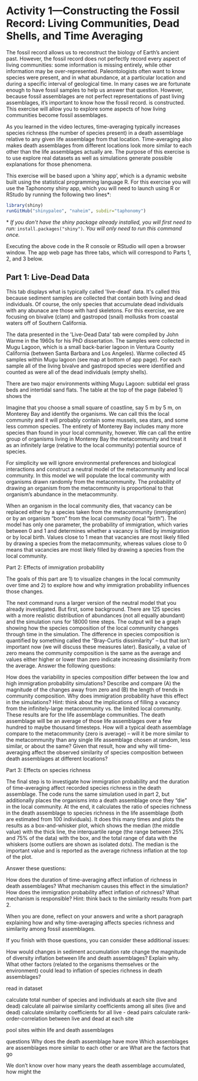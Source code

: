 # Activity 1—Constructing the Fossil Record: Living Communities, Dead Shells, and Time Averaging

The fossil record allows us to reconstruct the biology of Earth’s ancient past. However, the fossil record does not perfectly record every aspect of living communities: some information is missing entirely, while other information may be over-represented. Paleontologists often want to know species were present, and in what abundance, at a particular location and during a specific interval of geological time. In many cases we are fortunate enough to have fossil samples to help us answer that question. However, because fossil assemblages are not perfect representations of past living assemblages, it’s important to know how the fossil record. is constructed. This exercise will allow you to explore some aspects of how living communities become fossil assemblages.

As you learned in the video lectures, time-averaging typically increases species richness (the number of species present) in a death assemblage relative to any given life assemblage from that location. Time-averaging also makes death assemblages from different locations look more similar to each other than the life assemblages actually are. The purpose of this exercise is to use explore real datasets as well as simulations generate possible explanations for those phenomena.

This exercise will be based upon a ‘shiny app’, which is a dynamic website built using the statistical programming language R. For this exercise you will use the Taphonomy shiny app, which you will need to launch using R or RStudo by running the following two lines*:

```` r
library(shiny)
runGitHub("shinypaleo", "naheim", subdir="taphonomy")

````

\* *If you don't have the shiny package already installed, you will first need to run:* ``install.packages("shiny")``*. You will only need to run this command once.*

Executing the above code in the R console or RStudio will open a browser window. The app web page has three tabs, which will correspond to Parts 1, 2, and 3 below.


## Part 1: Live-Dead Data

This tab displays what is typically called 'live-dead' data. It's called this because sediment samples are collected that contain both living and dead individuals. Of course, the only species that accumulate dead individuals with any abunace are those with hard skeletons. For this exercise, we are focusing on bivalve (clam) and gastropod (snail) mollusks from coastal waters off of Southern California.

The data presented in the 'Live-Dead Data' tab were compiled by John Warme in the 1960s for his PhD dissertation. The samples were collected in Mugu Lagoon, which is a small back-barier lagoon in Ventura County California (between Santa Barbara and Los Angeles). Warme collected 45 samples within Mugu lagoon (see map at bottom of app page). For each sample all of the living bivalve and gastropod species were identified and counted as were all of the dead individuals (empty shells).

There are two major environments withing Mugu Lagoon: subtidal eel grass beds and intertidal sand flats. The table at the top of the page (labeled 1) shows the 


Imagine that you choose a small square of coastline, say 5 m by 5 m, on Monterey Bay and identify the organisms. We can call this the local community and it will probably contain some mussels, sea stars, and some less common species. The entirety of Monterey Bay includes many more species than found in your local community, however. We can call the entire group of organisms living in Monterey Bay the metacommunity and treat it as an infinitely large (relative to the local community) potential source of species.

For simplicity we will ignore environmental preferences and biological interactions and construct a neutral model of the metacommunity and local community. In this model we will populate the local community with organisms drawn randomly from the metacommunity. The probability of drawing an organism from the metacommunity is proportional to that organism’s abundance in the metacommunity.

When an organism in the local community dies, that vacancy can be replaced either by a species taken from the metacommunity (immigration) or by an organism “born” from the local community (local “birth”). The model has only one parameter, the probability of immigration, which varies between 0 and 1 and determines whether a vacancy is filled by immigration or by local birth. Values close to 1 mean that vacancies are most likely filled by drawing a species from the metacommunity, whereas values close to 0 means that vacancies are most likely filled by drawing a species from the local community.

Part 2: Effects of immigration probability

The goals of this part are 1) to visualize changes in the local community over time and 2) to explore how and why immigration probability influences those changes.

The next command runs a larger version of the neutral model that you already investigated. But first, some background. There are 125 species with a more realistic distribution of abundances (not all equally abundant) and the simulation runs for 18000 time steps. The output will be a graph showing how the species composition of the local community changes through time in the simulation. The difference in species composition is quantified by something called the “Bray-Curtis dissimilarity” – but that isn’t important now (we will discuss these measures later). Basically, a value of zero means the community composition is the same as the average and values either higher or lower than zero indicate increasing dissimilarity from the average.
Answer the following questions:

How does the variability in species composition differ between the low and high immigration probability simulations? Describe and compare (A) the magnitude of the changes away from zero and (B) the length of trends in community composition.
Why does immigration probability have this effect in the simulations? Hint: think about the implications of filling a vacancy from the infinitely-large metacommunity vs. the limited local community.
These results are for the life assemblage communities. The death assemblage will be an average of those life assemblages over a few hundred to maybe thousand timesteps. How will a typical death assemblage compare to the metacommunity (zero is average) – will it be more similar to the metacommunity than any single life assemblage chosen at random, less similar, or about the same?
Given that result, how and why will time-averaging affect the observed similarity of species composition between death assemblages at different locations?

Part 3: Effects on species richness

The final step is to investigate how immigration probability and the duration of time-averaging affect recorded species richness in the death assemblage. The code runs the same simulation used in part 2, but additionally places the organisms into a death assemblage once they “die” in the local community. At the end, it calculates the ratio of species richness in the death assemblage to species richness in the life assemblage (both are estimated from 100 individuals). It does this many times and plots the results as a box-and-whisker plot, which shows the median (the middle value) with the thick line, the interquartile range (the range between 25% and 75% of the data) with the box, and the total range of data with the whiskers (some outliers are shown as isolated dots). The median is the important value and is reported as the average richness inflation at the top of the plot.

Answer these questions:

How does the duration of time-averaging affect inflation of richness in death assemblages? What mechanism causes this effect in the simulation?
How does the immigration probability affect inflation of richness? What mechanism is responsible? Hint: think back to the similarity results from part 2.


When you are done, reflect on your answers and write a short paragraph explaining how and why time-averaging affects species richness and similarity among fossil assemblages.


If you finish with those questions, you can consider these additional issues:

How would changes in sediment accumulation rate change the magnitude of diversity inflation between life and death assemblages? Explain why.
What other factors (related to the organisms themselves or the environment) could lead to inflation of species richness in death assemblages?

read in dataset

calculate total number of species and individuals at each site (live and dead)
calculate all pairwise similarity coefficients among all sites (live and dead)
calculate similarity coefficients for all live - dead pairs
calculate rank-order-correlation between live and dead at each site

pool sites within life and death assemblages


questions
Why does the death assemblage have more 
Which assemblages are  assemblages more similar to each other or are
What are the factors that go 

We don’t know over how many years the death assemblage accumulated, how might the
